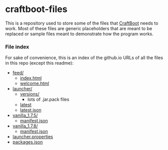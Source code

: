 craftboot-files
===============

This is a repository used to store some of the files that [CraftBoot](//github.com/oxguy3/craftboot) needs to work. Most of these files are generic placeholders that are meant to be replaced or sample files meant to demonstrate how the program works.

### File index
For sake of convenience, this is an index of the github.io URLs of all the files in this repo (except this readme):

* [feed/](//oxguy3.github.io/craftboot-files/feed/)
    * [index.html](//oxguy3.github.io/craftboot-files/feed/index.html)
    * [welcome.html](//oxguy3.github.io/craftboot-files/feed/welcome.html)
* [launcher/](//oxguy3.github.io/craftboot-files/launcher/)
    * [versions/](//oxguy3.github.io/craftboot-files/launcher/versions/)
        * lots of .jar.pack files
    * [latest](//oxguy3.github.io/craftboot-files/launcher/latest)
    * [latest.json](//oxguy3.github.io/craftboot-files/launcher/latest.json)
* [vanilla_1.7.5/](//oxguy3.github.io/craftboot-files/vanilla_1.7.5/)
    * [manifest.json](//oxguy3.github.io/craftboot-files/vanilla_1.7.5/manifest.json)
* [vanilla_1.7.8/](//oxguy3.github.io/craftboot-files/vanilla_1.7.8/)
    * [manifest.json](//oxguy3.github.io/craftboot-files/vanilla_1.7.8/manifest.json)
* [launcher.properties](//oxguy3.github.io/craftboot-files/launcher.properties)
* [packages.json](//oxguy3.github.io/craftboot-files/packages.json)
